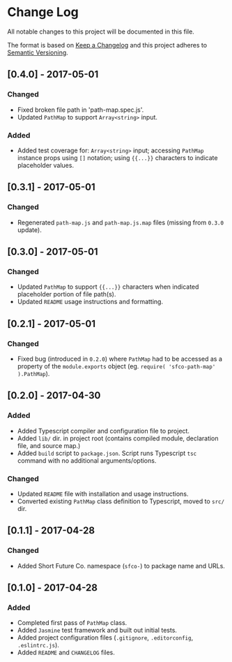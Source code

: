 # Change Log
All notable changes to this project will be documented in this file.

The format is based on [Keep a Changelog](http://keepachangelog.com/)
and this project adheres to [Semantic Versioning](http://semver.org/).

## [0.4.0] - 2017-05-01
### Changed
- Fixed broken file path in 'path-map.spec.js'.
- Updated `PathMap` to support `Array<string>` input.

### Added
- Added test coverage for: `Array<string>` input; accessing `PathMap` instance props using `[]` notation; using `{{...}}` characters to indicate placeholder values.

## [0.3.1] - 2017-05-01
### Changed
- Regenerated `path-map.js` and `path-map.js.map` files (missing from `0.3.0` update).

## [0.3.0] - 2017-05-01
### Changed
- Updated `PathMap` to support `{{...}}` characters when indicated placeholder portion of file path(s).
- Updated `README` usage instructions and formatting.

## [0.2.1] - 2017-05-01
### Changed
- Fixed bug (introduced in `0.2.0`) where `PathMap` had to be accessed as a property of the `module.exports` object (eg. `require( 'sfco-path-map' ).PathMap`).

## [0.2.0] - 2017-04-30
### Added
- Added Typescript compiler and configuration file to project.
- Added `lib/` dir. in project root (contains compiled module, declaration file, and source map.)
- Added `build` script to `package.json`. Script runs Typescript `tsc` command with no additional arguments/options.

### Changed
- Updated `README` file with installation and usage instructions.
- Converted existing `PathMap` class definition to Typescript, moved to `src/` dir.

## [0.1.1] - 2017-04-28
### Changed
- Added Short Future Co. namespace (`sfco-`) to package name and URLs.

## [0.1.0] - 2017-04-28
### Added
- Completed first pass of `PathMap` class.
- Added `Jasmine` test framework and built out initial tests.
- Added project configuration files (`.gitignore`, `.editorconfig`, `.eslintrc.js`).
- Added `README` and `CHANGELOG` files.
